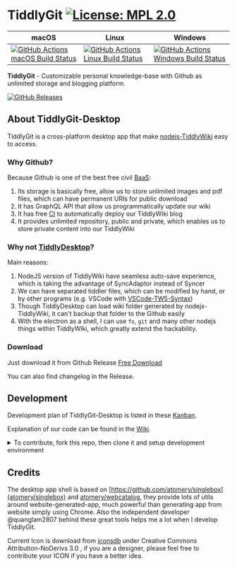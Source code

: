# TiddlyGit [![License: MPL 2.0](https://img.shields.io/badge/License-MPL%202.0-brightgreen.svg)](LICENSE)

| macOS                                                                                                                                                                       | Linux                                                                                                                                                                       | Windows                                                                                                                                                                           |
| --------------------------------------------------------------------------------------------------------------------------------------------------------------------------- | --------------------------------------------------------------------------------------------------------------------------------------------------------------------------- | --------------------------------------------------------------------------------------------------------------------------------------------------------------------------------- |
| [![GitHub Actions macOS Build Status](https://github.com/tiddly-gittly/TiddlyGit-Desktop/workflows/macOS/badge.svg)](https://github.com/tiddly-gittly/TiddlyGit-Desktop/actions?query=workflow%3AmacOS) | [![GitHub Actions Linux Build Status](https://github.com/tiddly-gittly/TiddlyGit-Desktop/workflows/Linux/badge.svg)](https://github.com/tiddly-gittly/TiddlyGit-Desktop/actions?query=workflow%3ALinux) | [![GitHub Actions Windows Build Status](https://github.com/tiddly-gittly/TiddlyGit-Desktop/workflows/Windows/badge.svg)](https://github.com/tiddly-gittly/TiddlyGit-Desktop/actions?query=workflow%3AWindows) |

**TiddlyGit** - Customizable personal knowledge-base with Github as unlimited storage and blogging platform.

[![GitHub Releases](https://img.shields.io/github/downloads/tiddly-gittly/TiddlyGit-Desktop/latest/total?label=Download%20Latest%20Release&style=for-the-badge)](https://github.com/tiddly-gittly/TiddlyGit-Desktop/releases/latest)

## About TiddlyGit-Desktop

TiddlyGit is a cross-platform desktop app that make [nodejs-TiddlyWiki](https://github.com/Jermolene/TiddlyWiki5#installing-tiddlywiki-on-nodejs) easy to access.

### Why Github?

Because Github is one of the best free civil [BaaS](https://www.alibabacloud.com/blog/backend-as-a-service-baas-for-efficient-software-development_519851):

1. Its storage is basically free, allow us to store unlimited images and pdf files, which can have permanent URIs for public download
1. It has GraphQL API that allow us programmatically update our wiki
1. It has free [CI](https://github.com/features/actions) to automatically deploy our TiddlyWiki blog
1. It provides unlimited repository, public and private, which enables us to store private content into our TiddlyWiki

### Why not [TiddlyDesktop](https://github.com/Jermolene/TiddlyDesktop)?

Main reasons:

1. NodeJS version of TiddlyWiki have seamless auto-save experience, which is taking the advantage of SyncAdaptor instead of Syncer
1. We can have separated tiddler files, which can be modified by hand, or by other programs (e.g. VSCode with [VSCode-TW5-Syntax](https://github.com/joshuafontany/VSCode-TW5-Syntax))
1. Though TiddlyDesktop can load wiki folder generated by nodejs-TiddlyWiki, it can't backup that folder to the Github easily
1. With the electron as a shell, I can use `fs`, `git` and many other nodejs things within TiddlyWiki, which greatly extend the hackability.

### Download

Just download it from Github Release [Free Download](https://github.com/tiddly-gittly/TiddlyGit-Desktop/releases/latest)

You can also find changelog in the Release.

## Development

Development plan of TiddlyGit-Desktop is listed in these [Kanban](https://github.com/tiddly-gittly/TiddlyGit-Desktop/projects).

Explanation of our code can be found in the [Wiki](https://github.com/tiddly-gittly/TiddlyGit-Desktop/wiki).

<details>
<summary>To contribute, fork this repo, then clone it and setup development environment</summary>
 
```shell
# First, clone the project:
git clone https://github.com/YOUR_ACCOUNT/TiddlyGit-Desktop.git
cd TiddlyGit-Desktop
# And initialize the submodule of TW-Bob
# I have already add it via git submodule add git@github.com:OokTech/TW5-Bob.git template/wiki/plugins/OokTech/Bob
# See https://git-scm.com/book/en/v2/Git-Tools-Submodules for meaning of following command
git submodule update --init --recursive
# Or maybe you are just using Github Desktop
# or GitKraken to clone this repo,
# and open it in your favorite code editor and terminal app

# install the dependencies

npm i

# Run development mode

npm run electron-dev

# Build for production

npm run dist

```

</details>

## Credits

The desktop app shell is based on [https://github.com/atomery/singlebox](atomery/singlebox) and [atomery/webcatalog](https://github.com/atomery/webcatalog), they provide lots of utils around website-generated-app, much powerful than generating app from website simply using Chrome. Also the independent developer @quanglam2807 behind these great tools helps me a lot when I develop TiddlyGit.

Current Icon is download from [iconsdb](https://www.iconsdb.com/custom-color/github-11-icon.html) under Creative Commons Attribution-NoDerivs 3.0 , if you are a designer, please feel free to contribute your ICON if you have a better idea.

